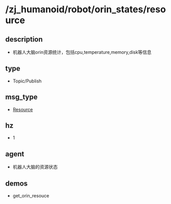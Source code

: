 # /zj_humanoid/robot/orin_states/resource

## description
- 机器人大脑orin资源统计，包括cpu,temperature,memory,disk等信息

## type
- Topic/Publish

## msg_type
- [Resource](../../../../../zj_humanoid_types.md#Resource)

## hz
- 1

## agent
- 机器人大脑的资源状态

## demos
- get_orin_resouce

